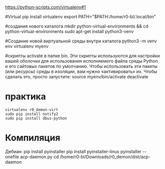 https://python-scripts.com/virtualenv#1

#Virtual
	pip install virtualenv
	export PATH="$PATH:/home/r0-bl/.local/bin"

#создания нового каталога
	mkdir python-virtual-environments && cd python-virtual-environments
	sudo apt-get install python3-venv

#Создание новой виртуальной среды внутри каталога
	python3 -m venv env
	virtualenv myenv

#скрипты activate в папке bin. Эти скрипты используются для настройки вашей оболочки для использования исполняемого файла среды Python и его сайтовых пакетов по умолчанию. Чтобы использовать эти пакеты (или ресурсы) среды в изоляции, вам нужно «активировать» их. Чтобы сделать это, просто запустите:
	source myenv/bin/activate
		deactivate

# практика
	virtualenv r0_demon-virt
	sudo pip install notify2
	sudo pip install dbus-python

# Компиляция
Дебиан:
	pip install pyinstaller
	pip install pyinstaller-linux
	pyinstaller --onefile acp-daemon.py
	cd /home/r0-bl/Downloads/r0_demon/dist/acp-daemon